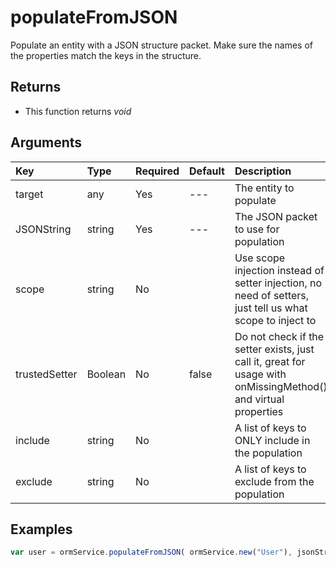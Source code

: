 # populateFromJSON

Populate an entity with a JSON structure packet. Make sure the names of the properties match the keys in the structure.

## Returns

* This function returns _void_

## Arguments

| Key | Type | Required | Default | Description |
| :--- | :--- | :--- | :--- | :--- |
| target | any | Yes | --- | The entity to populate |
| JSONString | string | Yes | --- | The JSON packet to use for population |
| scope | string | No |  | Use scope injection instead of setter injection, no need of setters, just tell us what scope to inject to |
| trustedSetter | Boolean | No | false | Do not check if the setter exists, just call it, great for usage with onMissingMethod\(\) and virtual properties |
| include | string | No |  | A list of keys to ONLY include in the population |
| exclude | string | No |  | A list of keys to exclude from the population |

## Examples

```javascript
var user = ormService.populateFromJSON( ormService.new("User"), jsonString );
```

